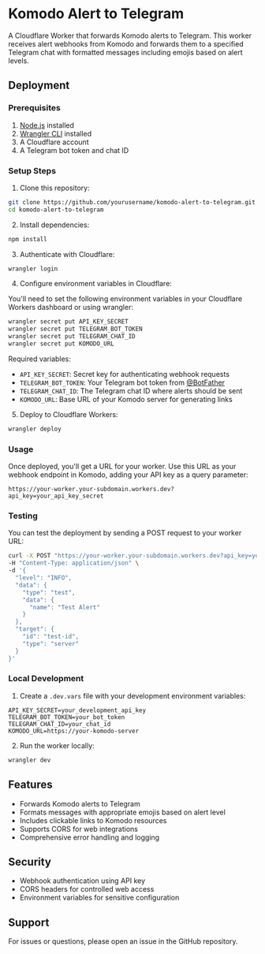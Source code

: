 # Komodo Alert to Telegram

A Cloudflare Worker that forwards Komodo alerts to Telegram. This worker receives alert webhooks from Komodo and forwards them to a specified Telegram chat with formatted messages including emojis based on alert levels.

## Deployment

### Prerequisites

1. [Node.js](https://nodejs.org/) installed
2. [Wrangler CLI](https://developers.cloudflare.com/workers/wrangler/install-and-update/) installed
3. A Cloudflare account
4. A Telegram bot token and chat ID

### Setup Steps

1. Clone this repository:
```bash
git clone https://github.com/yourusername/komodo-alert-to-telegram.git
cd komodo-alert-to-telegram
```

2. Install dependencies:
```bash
npm install
```

3. Authenticate with Cloudflare:
```bash
wrangler login
```

4. Configure environment variables in Cloudflare:

You'll need to set the following environment variables in your Cloudflare Workers dashboard or using wrangler:

```bash
wrangler secret put API_KEY_SECRET
wrangler secret put TELEGRAM_BOT_TOKEN
wrangler secret put TELEGRAM_CHAT_ID
wrangler secret put KOMODO_URL
```

Required variables:
- `API_KEY_SECRET`: Secret key for authenticating webhook requests
- `TELEGRAM_BOT_TOKEN`: Your Telegram bot token from [@BotFather](https://t.me/botfather)
- `TELEGRAM_CHAT_ID`: The Telegram chat ID where alerts should be sent
- `KOMODO_URL`: Base URL of your Komodo server for generating links

5. Deploy to Cloudflare Workers:
```bash
wrangler deploy
```

### Usage

Once deployed, you'll get a URL for your worker. Use this URL as your webhook endpoint in Komodo, adding your API key as a query parameter:

```
https://your-worker.your-subdomain.workers.dev?api_key=your_api_key_secret
```

### Testing

You can test the deployment by sending a POST request to your worker URL:

```bash
curl -X POST "https://your-worker.your-subdomain.workers.dev?api_key=your_api_key_secret" \
-H "Content-Type: application/json" \
-d '{
  "level": "INFO",
  "data": {
    "type": "test",
    "data": {
      "name": "Test Alert"
    }
  },
  "target": {
    "id": "test-id",
    "type": "server"
  }
}'
```

### Local Development

1. Create a `.dev.vars` file with your development environment variables:
```
API_KEY_SECRET=your_development_api_key
TELEGRAM_BOT_TOKEN=your_bot_token
TELEGRAM_CHAT_ID=your_chat_id
KOMODO_URL=https://your-komodo-server
```

2. Run the worker locally:
```bash
wrangler dev
```

## Features

- Forwards Komodo alerts to Telegram
- Formats messages with appropriate emojis based on alert level
- Includes clickable links to Komodo resources
- Supports CORS for web integrations
- Comprehensive error handling and logging

## Security

- Webhook authentication using API key
- CORS headers for controlled web access
- Environment variables for sensitive configuration

## Support

For issues or questions, please open an issue in the GitHub repository.
